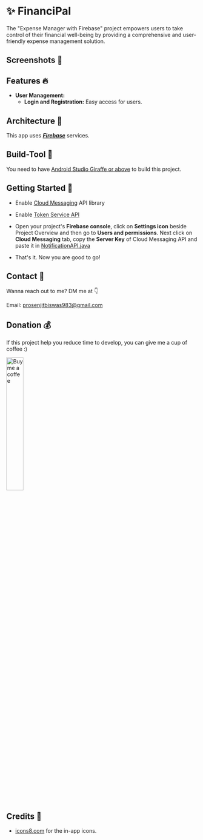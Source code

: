 <div align="center">


</div>

# ✨ FinanciPal
The "Expense Manager with Firebase" project empowers users to take control of their financial well-being by providing a comprehensive and user-friendly expense management solution.

## Screenshots 📱
<div align="center">
<!-- <img src="https://github.com/Mahmud0808/SheGuard/blob/master/screenshots/onboarding.jpg" width="15%" /> -->
</div>

## Features 🔥

- **User Management:**
  - **Login and Registration:** Easy access for users.



## Architecture 🗼

This app uses [***Firebase***](https://firebase.google.com/) services.

## Build-Tool 🧰

You need to have [Android Studio Giraffe or above](https://developer.android.com/studio) to build this project.

## Getting Started 🚀

- Enable [Cloud Messaging](https://console.cloud.google.com/apis/library/googlecloudmessaging.googleapis.com) API library

- Enable [Token Service API](https://console.cloud.google.com/apis/library/securetoken.googleapis.com)

- Open your project's **Firebase console**, click on **Settings icon** beside Project Overview and then go to **Users and permissions**. Next click on **Cloud Messaging** tab, copy the **Server Key** of Cloud Messaging API and paste it in [NotificationAPI.java](https://github.com/Mahmud0808/SheGuard/blob/master/app/src/main/java/com/android/sheguard/api/NotificationAPI.java)

- That's it. Now you are good to go!

## Contact 📩

Wanna reach out to me? DM me at 👇

Email: prosenjitbiswas983@gmail.com

## Donation 💰

If this project help you reduce time to develop, you can give me a cup of coffee :)

<a href="https://www.buymeacoffee.com/DrDisagree"><img src="https://github.com/Mahmud0808/Iconify/blob/beta/.github/resources/bmc-button.png" width="30%" alt="Buy me a coffee" /></a>

## Credits 🤝

- [icons8.com](https://icons8.com) for the in-app icons.
